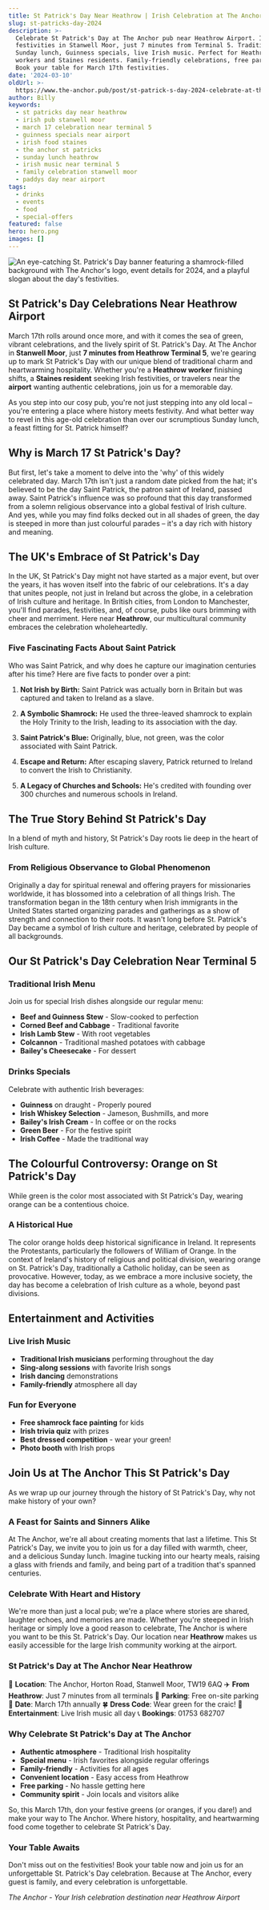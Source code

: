 ```yaml
---
title: St Patrick's Day Near Heathrow | Irish Celebration at The Anchor
slug: st-patricks-day-2024
description: >-
  Celebrate St Patrick's Day at The Anchor pub near Heathrow Airport. Irish
  festivities in Stanwell Moor, just 7 minutes from Terminal 5. Traditional
  Sunday lunch, Guinness specials, live Irish music. Perfect for Heathrow
  workers and Staines residents. Family-friendly celebrations, free parking.
  Book your table for March 17th festivities.
date: '2024-03-10'
oldUrl: >-
  https://www.the-anchor.pub/post/st-patrick-s-day-2024-celebrate-at-the-anchor-thea
author: Billy
keywords:
  - st patricks day near heathrow
  - irish pub stanwell moor
  - march 17 celebration near terminal 5
  - guinness specials near airport
  - irish food staines
  - the anchor st patricks
  - sunday lunch heathrow
  - irish music near terminal 5
  - family celebration stanwell moor
  - paddys day near airport
tags:
  - drinks
  - events
  - food
  - special-offers
featured: false
hero: hero.png
images: []
---
```


  

![An eye-catching St. Patrick's Day banner featuring a shamrock-filled background with The Anchor's logo, event details for 2024, and a playful slogan about the day's festivities.](/content/blog/st-patrick-s-day-2024-celebrate-at-the-anchor-thea/hero.png)

  

## St Patrick's Day Celebrations Near Heathrow Airport

March 17th rolls around once more, and with it comes the sea of green, vibrant celebrations, and the lively spirit of St. Patrick's Day. At The Anchor in **Stanwell Moor**, just **7 minutes from Heathrow Terminal 5**, we're gearing up to mark St Patrick's Day with our unique blend of traditional charm and heartwarming hospitality. Whether you're a **Heathrow worker** finishing shifts, a **Staines resident** seeking Irish festivities, or travelers near the **airport** wanting authentic celebrations, join us for a memorable day.

  

As you step into our cosy pub, you're not just stepping into any old local – you're entering a place where history meets festivity. And what better way to revel in this age-old celebration than over our scrumptious Sunday lunch, a feast fitting for St. Patrick himself?

  

## Why is March 17 St Patrick's Day?

  

But first, let's take a moment to delve into the 'why' of this widely celebrated day. March 17th isn't just a random date picked from the hat; it's believed to be the day Saint Patrick, the patron saint of Ireland, passed away. Saint Patrick's influence was so profound that this day transformed from a solemn religious observance into a global festival of Irish culture. And yes, while you may find folks decked out in all shades of green, the day is steeped in more than just colourful parades – it's a day rich with history and meaning.

  

## The UK's Embrace of St Patrick's Day

  

In the UK, St Patrick's Day might not have started as a major event, but over the years, it has woven itself into the fabric of our celebrations. It's a day that unites people, not just in Ireland but across the globe, in a celebration of Irish culture and heritage. In British cities, from London to Manchester, you'll find parades, festivities, and, of course, pubs like ours brimming with cheer and merriment. Here near **Heathrow**, our multicultural community embraces the celebration wholeheartedly.

  

### Five Fascinating Facts About Saint Patrick

  

Who was Saint Patrick, and why does he capture our imagination centuries after his time? Here are five facts to ponder over a pint:

1.  **Not Irish by Birth:** Saint Patrick was actually born in Britain but was captured and taken to Ireland as a slave.
    
2.  **A Symbolic Shamrock:** He used the three-leaved shamrock to explain the Holy Trinity to the Irish, leading to its association with the day.
    
3.  **Saint Patrick's Blue:** Originally, blue, not green, was the color associated with Saint Patrick.
    
4.  **Escape and Return:** After escaping slavery, Patrick returned to Ireland to convert the Irish to Christianity.
    
5.  **A Legacy of Churches and Schools:** He's credited with founding over 300 churches and numerous schools in Ireland.
    

  

## The True Story Behind St Patrick's Day

  

In a blend of myth and history, St Patrick's Day roots lie deep in the heart of Irish culture.

  

### From Religious Observance to Global Phenomenon

  

Originally a day for spiritual renewal and offering prayers for missionaries worldwide, it has blossomed into a celebration of all things Irish. The transformation began in the 18th century when Irish immigrants in the United States started organizing parades and gatherings as a show of strength and connection to their roots. It wasn't long before St. Patrick's Day became a symbol of Irish culture and heritage, celebrated by people of all backgrounds.

  

## Our St Patrick's Day Celebration Near Terminal 5

### Traditional Irish Menu

Join us for special Irish dishes alongside our regular menu:
- **Beef and Guinness Stew** - Slow-cooked to perfection
- **Corned Beef and Cabbage** - Traditional favorite
- **Irish Lamb Stew** - With root vegetables
- **Colcannon** - Traditional mashed potatoes with cabbage
- **Bailey's Cheesecake** - For dessert

### Drinks Specials

Celebrate with authentic Irish beverages:
- **Guinness** on draught - Properly poured
- **Irish Whiskey Selection** - Jameson, Bushmills, and more
- **Bailey's Irish Cream** - In coffee or on the rocks
- **Green Beer** - For the festive spirit
- **Irish Coffee** - Made the traditional way

## The Colourful Controversy: Orange on St Patrick's Day

  

While green is the color most associated with St Patrick's Day, wearing orange can be a contentious choice.

  

### A Historical Hue

  

The color orange holds deep historical significance in Ireland. It represents the Protestants, particularly the followers of William of Orange. In the context of Ireland's history of religious and political division, wearing orange on St. Patrick's Day, traditionally a Catholic holiday, can be seen as provocative. However, today, as we embrace a more inclusive society, the day has become a celebration of Irish culture as a whole, beyond past divisions.

  

## Entertainment and Activities

### Live Irish Music
- **Traditional Irish musicians** performing throughout the day
- **Sing-along sessions** with favorite Irish songs
- **Irish dancing** demonstrations
- **Family-friendly** atmosphere all day

### Fun for Everyone
- **Free shamrock face painting** for kids
- **Irish trivia quiz** with prizes
- **Best dressed competition** - wear your green!
- **Photo booth** with Irish props

## Join Us at The Anchor This St Patrick's Day

  

As we wrap up our journey through the history of St Patrick's Day, why not make history of your own?

  

### A Feast for Saints and Sinners Alike

  

At The Anchor, we're all about creating moments that last a lifetime. This St Patrick's Day, we invite you to join us for a day filled with warmth, cheer, and a delicious Sunday lunch. Imagine tucking into our hearty meals, raising a glass with friends and family, and being part of a tradition that's spanned centuries.

  

### Celebrate With Heart and History

  

We're more than just a local pub; we're a place where stories are shared, laughter echoes, and memories are made. Whether you're steeped in Irish heritage or simply love a good reason to celebrate, The Anchor is where you want to be this St. Patrick's Day. Our location near **Heathrow** makes us easily accessible for the large Irish community working at the airport.

  

### St Patrick's Day at The Anchor Near Heathrow

📍 **Location**: The Anchor, Horton Road, Stanwell Moor, TW19 6AQ
✈️ **From Heathrow**: Just 7 minutes from all terminals
🚗 **Parking**: Free on-site parking
📅 **Date**: March 17th annually
🍀 **Dress Code**: Wear green for the craic!
🎵 **Entertainment**: Live Irish music all day
📞 **Bookings**: 01753 682707

### Why Celebrate St Patrick's Day at The Anchor

- **Authentic atmosphere** - Traditional Irish hospitality
- **Special menu** - Irish favorites alongside regular offerings
- **Family-friendly** - Activities for all ages
- **Convenient location** - Easy access from Heathrow
- **Free parking** - No hassle getting here
- **Community spirit** - Join locals and visitors alike

So, this March 17th, don your festive greens (or oranges, if you dare!) and make your way to The Anchor. Where history, hospitality, and heartwarming food come together to celebrate St Patrick's Day.

  

### Your Table Awaits

  

Don't miss out on the festivities! Book your table now and join us for an unforgettable St. Patrick's Day celebration. Because at The Anchor, every guest is family, and every celebration is unforgettable.

*The Anchor - Your Irish celebration destination near Heathrow Airport*
